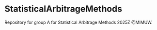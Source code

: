 # StatisticalArbitrageMethods
Repository for group A for Statistical Arbitrage Methods 2025Z @MIMUW. 
